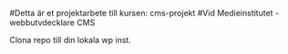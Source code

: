 #Detta är et projektarbete till kursen: cms-projekt
#Vid Medieinstitutet - webbutvdecklare CMS

Clona repo till din lokala wp inst.